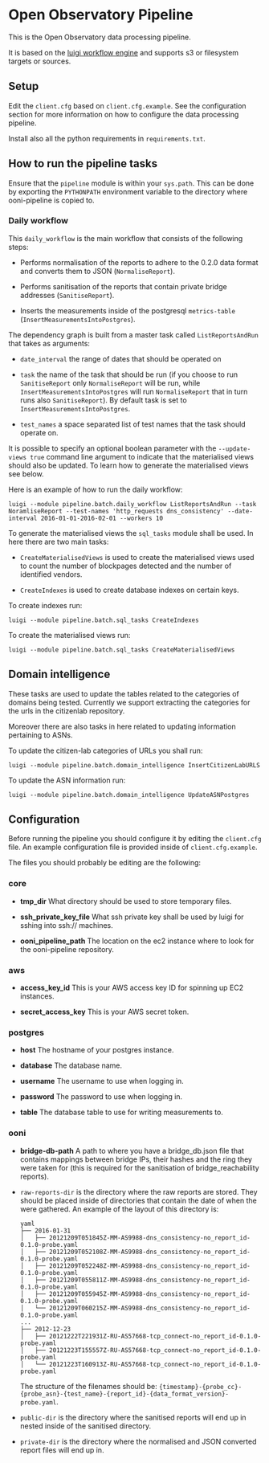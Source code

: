 # Open Observatory Pipeline

This is the Open Observatory data processing pipeline.

It is based on the [luigi workflow engine](https://github.com/spotify/luigi)
and supports s3 or filesystem targets or sources.

## Setup

Edit the `client.cfg` based on `client.cfg.example`. See the configuration
section for more information on how to configure the data processing pipeline.

Install also all the python requirements in `requirements.txt`.

## How to run the pipeline tasks

Ensure that the `pipeline` module is within your `sys.path`. This can be done
by exporting the `PYTHONPATH` environment variable to the directory where
ooni-pipeline is copied to.


### Daily workflow

This `daily_workflow` is the main workflow that consists of the following steps:

* Performs normalisation of the reports to adhere to the 0.2.0 data format and
  converts them to JSON (`NormaliseReport`).

* Performs sanitisation of the reports that contain private bridge addresses
  (`SanitiseReport`).

* Inserts the measurements inside of the postgresql `metrics-table`
  (`InsertMeasurementsIntoPostgres`).

The dependency graph is built from a master task called `ListReportsAndRun`
that takes as arguments:

* `date_interval` the range of dates that should be operated on

* `task` the name of the task that should be run (if you choose to run
  `SanitiseReport` only `NormaliseReport` will be run, while
  `InsertMeasurementsIntoPostgres` will run `NormaliseReport` that in turn runs
  also `SanitiseReport`). By default task is set to
  `InsertMeasurementsIntoPostgres`.

* `test_names` a space separated list of test names that the task should
  operate on.

It is possible to specify an optional boolean parameter with the
`--update-views true` command line argument to indicate that the materialised
views should also be updated. To learn how to generate the materialised views
see below.

Here is an example of how to run the daily workflow:

```
luigi --module pipeline.batch.daily_workflow ListReportsAndRun --task NoramliseReport --test-names 'http_requests dns_consistency' --date-interval 2016-01-01-2016-02-01 --workers 10
```

To generate the materialised views the `sql_tasks` module shall be used. In here there are two main tasks:

* `CreateMaterialisedViews` is used to create the materialised views used to
  count the number of blockpages detected and the number of identified vendors.

* `CreateIndexes` is used to create database indexes on certain keys.

To create indexes run:

```
luigi --module pipeline.batch.sql_tasks CreateIndexes
```

To create the materialised views run:

```
luigi --module pipeline.batch.sql_tasks CreateMaterialisedViews
```

## Domain intelligence

These tasks are used to update the tables related to the categories of domains being tested. Currently we support extracting the categories for the urls in the citizenlab repository.

Moreover there are also tasks in here related to updating information pertaining to ASNs.

To update the citizen-lab categories of URLs you shall run:

```
luigi --module pipeline.batch.domain_intelligence InsertCitizenLabURLS
```

To update the ASN information run:

```
luigi --module pipeline.batch.domain_intelligence UpdateASNPostgres
```

## Configuration

Before running the pipeline you should configure it by editing the
`client.cfg` file. An example configuration file is provided inside of
`client.cfg.example`.

The files you should probably be editing are the following:

### core

* **tmp_dir** What directory should be used to store temporary files.

* **ssh_private_key_file** What ssh private key shall be used by luigi for sshing into ssh:// machines.

* **ooni_pipeline_path** The location on the ec2 instance where to look for the ooni-pipeline repository.

### aws

* **access_key_id** This is your AWS access key ID for spinning up EC2 instances.

* **secret_access_key** This is your AWS secret token.

### postgres

* **host** The hostname of your postgres instance.

* **database** The database name.

* **username** The username to use when logging in.

* **password** The password to use when logging in.

* **table** The database table to use for writing measurements to.

### ooni

* **bridge-db-path** A path to where you have a bridge_db.json file that
    contains mappings between bridge IPs, their hashes and the ring they were
    taken for (this is required for the sanitisation of bridge_reachability
    reports).

* `raw-reports-dir` is the directory where the raw reports are stored. They
  should be placed inside of directories that contain the date of when the were
  gathered.
  An example of the layout of this directory is:

  ```
  yaml
  ├── 2016-01-31
  │   ├── 20121209T051845Z-MM-AS9988-dns_consistency-no_report_id-0.1.0-probe.yaml
  │   ├── 20121209T052108Z-MM-AS9988-dns_consistency-no_report_id-0.1.0-probe.yaml
  │   ├── 20121209T052248Z-MM-AS9988-dns_consistency-no_report_id-0.1.0-probe.yaml
  │   ├── 20121209T055811Z-MM-AS9988-dns_consistency-no_report_id-0.1.0-probe.yaml
  │   ├── 20121209T055945Z-MM-AS9988-dns_consistency-no_report_id-0.1.0-probe.yaml
  │   └── 20121209T060215Z-MM-AS9988-dns_consistency-no_report_id-0.1.0-probe.yaml
  ...
  ├── 2012-12-23
  │   ├── 20121222T221931Z-RU-AS57668-tcp_connect-no_report_id-0.1.0-probe.yaml
  │   ├── 20121223T155557Z-RU-AS57668-tcp_connect-no_report_id-0.1.0-probe.yaml
  │   └── 20121223T160913Z-RU-AS57668-tcp_connect-no_report_id-0.1.0-probe.yaml
  ```

  The structure of the filenames should be:
  `{timestamp}-{probe_cc}-{probe_asn}-{test_name}-{report_id}-{data_format_version}-probe.yaml`.

* `public-dir` is the directory where the sanitised reports will end up in
  nested inside of the sanitised directory.

* `private-dir` is the directory where the normalised and JSON converted report
  files will end up in.

